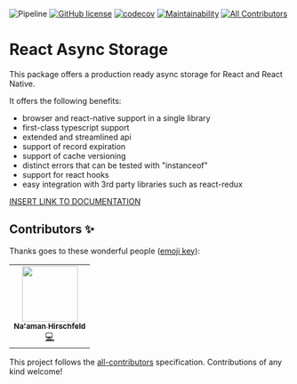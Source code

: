 ![Pipeline](https://github.com/Goldziher/rn-async-storage-cache-wrapper/workflows/CI/badge.svg?branch=master) [![GitHub license](https://img.shields.io/github/license/Goldziher/r-cache?logo=MIT)](https://github.com/Goldziher/r-cache) [![codecov](https://codecov.io/gh/Goldziher/rn-async-storage-cache-wrapper/branch/master/graph/badge.svg?token=1L6MQ9Y6UG)](https://codecov.io/gh/Goldziher/rn-async-storage-cache-wrapper) [![Maintainability](https://api.codeclimate.com/v1/badges/8328d0b358088c24e231/maintainability)](https://codeclimate.com/github/Goldziher/r-cache/maintainability)
[![All Contributors](https://img.shields.io/badge/all_contributors-0-orange.svg?style=flat-square)](#contributors-)

# React Async Storage

This package offers a production ready async storage for React and React Native.

It offers the following benefits:

-   browser and react-native support in a single library
-   first-class typescript support
-   extended and streamlined api
-   support of record expiration
-   support of cache versioning
-   distinct errors that can be tested with "instanceof"
-   support for react hooks
-   easy integration with 3rd party libraries such as react-redux

[INSERT LINK TO DOCUMENTATION](https://github.github.com/gfm/)

## Contributors ✨

Thanks goes to these wonderful people ([emoji key](https://allcontributors.org/docs/en/emoji-key)):

<!-- ALL-CONTRIBUTORS-LIST:START - Do not remove or modify this section -->
<!-- prettier-ignore-start -->
<!-- markdownlint-disable -->
<table>
  <tr>
    <td align="center"><a href="https://github.com/Goldziher"><img src="https://avatars1.githubusercontent.com/u/30733348?v=4?s=100" width="100px;" alt=""/><br /><sub><b>Na'aman Hirschfeld</b></sub></a><br /><a href="https://github.com/React Async Storage/react-async-storage/commits?author=Goldziher" title="Code">💻</a></td>
  </tr>
</table>

<!-- markdownlint-restore -->
<!-- prettier-ignore-end -->

<!-- ALL-CONTRIBUTORS-LIST:END -->

This project follows the [all-contributors](https://github.com/all-contributors/all-contributors) specification. Contributions of any kind welcome!
